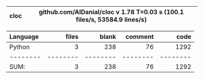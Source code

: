 cloc|github.com/AlDanial/cloc v 1.78  T=0.03 s (100.1 files/s, 53584.9 lines/s)
--- | ---

Language|files|blank|comment|code
:-------|-------:|-------:|-------:|-------:
Python|3|238|76|1292
--------|--------|--------|--------|--------
SUM:|3|238|76|1292
